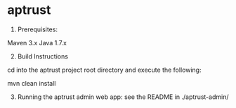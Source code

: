 aptrust
=======

1. Prerequisites: 

Maven 3.x
Java 1.7.x

2. Build Instructions

cd into the aptrust project root directory and execute the following:

mvn clean install

3. Running the aptrust admin web app:  see the README in ./aptrust-admin/
